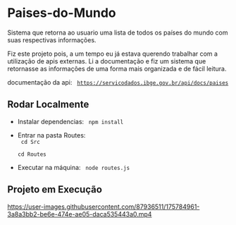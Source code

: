# Paises-do-Mundo
Sistema que retorna ao usuario uma lista de todos os países do mundo com suas respectivas informações.

Fiz este projeto pois, a um tempo eu já estava querendo trabalhar com a utilização de apis externas. Li a documentação e fiz um sistema que retornasse as informações de uma forma mais organizada e de fácil leitura.

documentação da api:
<code>
    https://servicodados.ibge.gov.br/api/docs/paises
</code>

## Rodar Localmente

- Instalar dependencias:
    <code>
       npm install
    </code>
    
- Entrar na pasta Routes:
    </br>
    <code>
      cd Src
    </code>
    </br>
    <code>
      cd Routes
    </code>

- Executar na máquina:
    <code>
      node routes.js
    </code>


## Projeto em Execução

https://user-images.githubusercontent.com/87936511/175784961-3a8a3bb2-be6e-474e-ae05-daca535443a0.mp4
